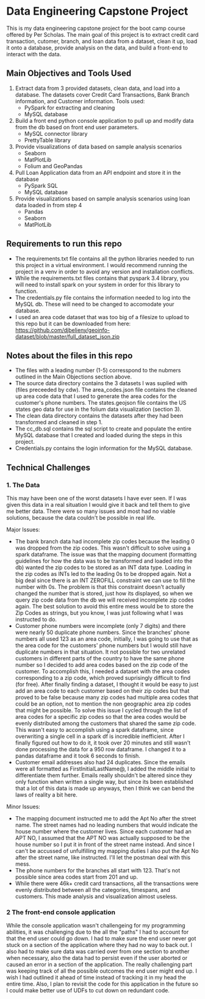 # Data Engineering Capstone Project
This is my data engineering capstone project for the boot camp course offered by Per Scholas.  The main goal of this project is to extract credit card transaction, cutomer, branch, and loan data from a dataset, clean it up, load it onto a database, provide analysis on the data, and build a front-end to interact with the data.

## Main Objectives and Tools Used
1. Extract data from 3 provided datasets, clean data, and load into a database.  The datasets cover Credit Card Transactions, Bank Branch information, and Customer information.  Tools used:
   * PySpark for extracting and cleaning
   * MySQL database
2. Build a front end python console application to pull up and modify data from the db based on front end user parameters.
   * MySQL connector library
   * PrettyTable library
3. Provide visualizations of data based on sample analysis scenarios
   * Seaborn
   * MatPlotLib
   * Folium and GeoPandas
4. Pull Loan Application data from an API endpoint and store it in the database
   * PySpark SQL
   * MySQL database
5. Provide visualizations based on sample analysis scenarios using loan data loaded in from step 4 
   * Pandas
   * Seaborn
   * MatPlotLib  


## Requirements to run this repo
* The requirements.txt file contains all the python libraries needed to run this project in a virtual environment.  I would recommend running the project in a venv in order to avoid any version and installation conflicts.
* While the requirements.txt files contains that pyspark 3.4 library, you will need to install spark on your system in order for this library to function.
* The credentials.py file contains the information needed to log into the MySQL db.  These will need to be changed to accomodate your database.
* I used an area code dataset that was too big of a filesize to upload to this repo but it can be downloaded from here: https://github.com/djbelieny/geoinfo-dataset/blob/master/full_dataset_json.zip

## Notes about the files in this repo
* The files with a leading number (1-5) corresspond to the nubmers outlined in the Main Objections section above.
* The source data directory contains the 3 datasets I was suplied with (files preceeded by cdw).  The area_codes.json file contains the cleaned up area code data that I used to generate the area codes for the customer's phone numbers.  The states.geojson file contains the US states geo data for use in the folium data visualization (section 3).
* The clean data directory contains the datasets after they had been transformed and cleaned in step 1.
* The cc_db.sql contains the sql script to create and populate the entire MySQL database that I created and loaded during the steps in this project.
* Credentials.py contains the login information for the MySQL database.

## Technical Challenges

### 1. The Data
This may have been one of the worst datasets I have ever seen.  If I was given this data in a real situation I would give it back and tell them to give me better data.  There were so many issues and most had no viable solutions, because the data couldn't be possible in real life.

Major Issues:
* The bank branch data had incomplete zip codes because the leading 0 was dropped from the zip codes.  This wasn't difficult to solve using a spark dataframe.  The issue was that the mapping document (formatting guidelines for how the data was to be transformed and loaded into the db) wanted the zip codes to be stored as an INT data type.  Loading in the zip codes as INTs led to the leading 0s to be dropped again.  Not a big deal since there is an INT ZEROFILL constraint we can use to fill the number with 0s.  The problem is that this constraint doesn't actually changed the number that is stored, just how its displayed, so when we query zip code data from the db we will received incomplete zip codes again.  The best solution to avoid this entire mess would be to store the Zip Codes as strings, but you know, I was just following what I was instructed to do.
* Customer phone numbers were incomplete (only 7 digits) and there were nearly 50 duplicate phone numbers.  Since the branches' phone numbers all used 123 as an area code, initially, I was going to use that as the area code for the customers' phone numbers but I would still have duplicate numbers in that situation.  It not possible for two unrelated customers in different parts of the country to have the same phone number so I decided to add area codes based on the zip code of the customer.  To accomplish this, I needed a dataset with the area codes corresponding to a zip code, which proved suprisingly difficult to find (for free).  After finally finding a dataset, I thought it would be easy to just add an area code to each customer based on their zip codes but that proved to be false because many zip codes had multiple area codes that could be an option, not to mention the non geographic area zip codes that might be possible.  To solve this issue I cycled through the list of area codes for a specific zip codes so that the area codes would be evenly distributed among the customers that shared the same zip code.  This wasn't easy to accomplish using a spark dataframe, since overwriting a single cell in a spark df is incredible inefficient.  After I finally figured out how to do it, it took over 20 minutes and still wasn't done processing the data for a 950 row dataframe.  I changed it to a pandas dataframe and it took 6 seconds to finish.
* Customer email addresses also had 24 duplicates.  Since the emails were all formatted as FirstInitialLastName@, I added the middle initial to differentiate them further.  Emails really shouldn't be altered since they only function when written a single way, but since its been established that a lot of this data is made up anyways, then I think we can bend the laws of reality a bit here.

Minor Issues:
* The mapping document instructed me to add the Apt No after the street name.  The street names had no leading numbers that would indicate the house number where the customer lives.  Since each customer had an APT NO, I assumed that the APT NO was actually supposed to be the house number so I put it in front of the street name instead.  And since I can't be accussed of unfulfilling my mapping duties I also put the Apt No after the street name, like instructed.  I'll let the postman deal with this mess.
* The phone numbers for the branches all start with 123.  That's not possible since area codes start from 201 and up.
* While there were 46k+ credit card transactions, all the transactions were evenly distributed between all the categories, timespans, and customers.  This made analysis and visualization almost useless.


### 2 The front-end console application

While the console application wasn't challengeing for my programming abilities, it was challenging due to the all the "paths" I had to account for that the end user could go down.  I had to make sure the end user never got stuck on a section of the application where they had no way to back out. 
 I also had to make sure data was carried over from one section to another when necessary, also the data had to persist even if the user aborted or caused an error in a section of the application.  The really challenging part was keeping track of all the possible outcomes the end user might end up.  I wish I had outlined it ahead of time instead of tracking it in my head the entire time.  Also, I plan to revisit the code for this application in the future so I could make better use of UDFs to cut down on redundant code.  

 





